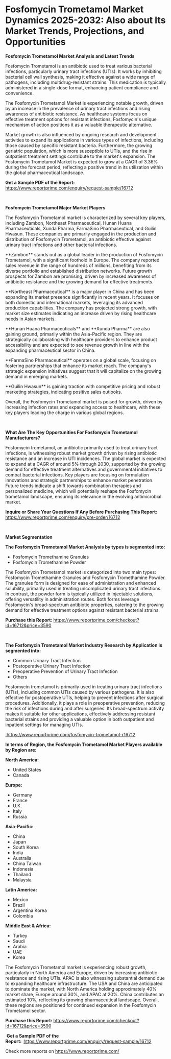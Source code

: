 <p><h1>Fosfomycin Trometamol Market Dynamics 2025-2032: Also about Its Market Trends, Projections, and Opportunities</h1></p><p><strong>Fosfomycin Trometamol Market Analysis and Latest Trends</strong></p>
<p><p>Fosfomycin Trometamol is an antibiotic used to treat various bacterial infections, particularly urinary tract infections (UTIs). It works by inhibiting bacterial cell wall synthesis, making it effective against a wide range of pathogens, including multidrug-resistant strains. This medication is typically administered in a single-dose format, enhancing patient compliance and convenience.</p><p>The Fosfomycin Trometamol Market is experiencing notable growth, driven by an increase in the prevalence of urinary tract infections and rising awareness of antibiotic resistance. As healthcare systems focus on effective treatment options for resistant infections, Fosfomycin's unique mechanism of action positions it as a valuable therapeutic alternative. </p><p>Market growth is also influenced by ongoing research and development activities to expand its applications in various types of infections, including those caused by specific resistant bacteria. Furthermore, the growing geriatric population, which is more susceptible to UTIs, and the rise in outpatient treatment settings contribute to the market's expansion. The Fosfomycin Trometamol Market is expected to grow at a CAGR of 3.36% during the forecast period, reflecting a positive trend in its utilization within the global pharmaceutical landscape.</p></p>
<p><strong>Get a Sample PDF of the Report:&nbsp;</strong> <a href="https://www.reportprime.com/enquiry/request-sample/16712?utm_campaign=2238&utm_medium=2&utm_source=Github&utm_content=ia&utm_term=24032025&utm_id=fosfomycin-trometamol">https://www.reportprime.com/enquiry/request-sample/16712</a></p>
<p>&nbsp;</p>
<p><strong>Fosfomycin Trometamol Major Market Players</strong></p>
<p><p>The Fosfomycin Trometamol market is characterized by several key players, including Zambon, Northeast Pharmaceutical, Hunan Huana Pharmaceuticals, Xunda Pharma, FarmaSino Pharmaceutical, and Guilin Hwasun. These companies are primarily engaged in the production and distribution of Fosfomycin Trometamol, an antibiotic effective against urinary tract infections and other bacterial infections.</p><p>**Zambon** stands out as a global leader in the production of Fosfomycin Trometamol, with a significant foothold in Europe. The company reported sales revenue in the range of hundreds of millions, benefiting from its diverse portfolio and established distribution networks. Future growth prospects for Zambon are promising, driven by increased awareness of antibiotic resistance and the growing demand for effective treatments.</p><p>**Northeast Pharmaceutical** is a major player in China and has been expanding its market presence significantly in recent years. It focuses on both domestic and international markets, leveraging its advanced production capabilities. The company has projected strong growth, with market size estimates indicating an increase driven by rising healthcare needs in Asian markets.</p><p>**Hunan Huana Pharmaceuticals** and **Xunda Pharma** are also gaining ground, primarily within the Asia-Pacific region. They are strategically collaborating with healthcare providers to enhance product accessibility and are expected to see revenue growth in line with the expanding pharmaceutical sector in China.</p><p>**FarmaSino Pharmaceutical** operates on a global scale, focusing on fostering partnerships that enhance its market reach. The company's strategic expansion initiatives suggest that it will capitalize on the growing demand in emerging markets.</p><p>**Guilin Hwasun** is gaining traction with competitive pricing and robust marketing strategies, indicating positive sales outlooks.</p><p>Overall, the Fosfomycin Trometamol market is poised for growth, driven by increasing infection rates and expanding access to healthcare, with these key players leading the charge in various global regions.</p></p>
<p>&nbsp;</p>
<p><strong>What Are The Key Opportunities For Fosfomycin Trometamol Manufacturers?</strong></p>
<p><p>Fosfomycin trometamol, an antibiotic primarily used to treat urinary tract infections, is witnessing robust market growth driven by rising antibiotic resistance and an increase in UTI incidences. The global market is expected to expand at a CAGR of around 5% through 2030, supported by the growing demand for effective treatment alternatives and governmental initiatives to combat bacterial infections. Key players are focusing on formulation innovations and strategic partnerships to enhance market penetration. Future trends indicate a shift towards combination therapies and personalized medicine, which will potentially reshape the Fosfomycin trometamol landscape, ensuring its relevance in the evolving antimicrobial market.</p></p>
<p><strong>Inquire or Share Your Questions If Any Before Purchasing This Report:</strong> <a href="https://www.reportprime.com/enquiry/pre-order/16712?utm_campaign=2238&utm_medium=2&utm_source=Github&utm_content=ia&utm_term=24032025&utm_id=fosfomycin-trometamol">https://www.reportprime.com/enquiry/pre-order/16712</a></p>
<p>&nbsp;</p>
<p><strong>Market Segmentation</strong></p>
<p><strong>The Fosfomycin Trometamol Market Analysis by types is segmented into:</strong></p>
<p><ul><li>Fosfomycin Tromethamine Granules</li><li>Fosfomycin Tromethamine Powder</li></ul></p>
<p><p>The Fosfomycin Trometamol market is categorized into two main types: Fosfomycin Tromethamine Granules and Fosfomycin Tromethamine Powder. The granules form is designed for ease of administration and enhanced solubility, primarily used in treating uncomplicated urinary tract infections. In contrast, the powder form is typically utilized in injectable solutions, offering versatility in administration routes. Both forms leverage Fosfomycin's broad-spectrum antibiotic properties, catering to the growing demand for effective treatment options against resistant bacterial strains.</p></p>
<p><strong>Purchase this Report:&nbsp;</strong><a href="https://www.reportprime.com/checkout?id=16712&price=3590&utm_campaign=2238&utm_medium=2&utm_source=Github&utm_content=ia&utm_term=24032025&utm_id=fosfomycin-trometamol">https://www.reportprime.com/checkout?id=16712&price=3590</a></p>
<p>&nbsp;</p>
<p><strong>The Fosfomycin Trometamol Market Industry Research by Application is segmented into:</strong></p>
<p><ul><li>Common Urinary Tract Infection</li><li>Postoperative Urinary Tract Infection</li><li>Preoperative Prevention of Urinary Tract Infection</li><li>Others</li></ul></p>
<p><p>Fosfomycin trometamol is primarily used in treating urinary tract infections (UTIs), including common UTIs caused by various pathogens. It is also effective for postoperative UTIs, helping to prevent infections after surgical procedures. Additionally, it plays a role in preoperative prevention, reducing the risk of infections during and after surgeries. Its broad-spectrum activity makes it suitable for other applications, effectively addressing resistant bacterial strains and providing a valuable option in both outpatient and inpatient settings for managing UTIs.</p></p>
<p><a href="https://www.reportprime.com/fosfomycin-trometamol-r16712?utm_campaign=2238&utm_medium=2&utm_source=Github&utm_content=ia&utm_term=24032025&utm_id=fosfomycin-trometamol">&nbsp;https://www.reportprime.com/fosfomycin-trometamol-r16712</a></p>
<p><strong>In terms of Region, the Fosfomycin Trometamol Market Players available by Region are:</strong></p>
<p>
    <p> <strong> North America: </strong>
        <ul>
            <li>United States</li>
            <li>Canada</li>
        </ul>
        </p> 
    <p> <strong> Europe: </strong>
        <ul>
            <li>Germany</li>
            <li>France</li>
            <li>U.K.</li>
            <li>Italy</li>
            <li>Russia</li>
        </ul>
        </p> 
    <p> <strong> Asia-Pacific: </strong>
        <ul>
            <li>China</li>
            <li>Japan</li>
            <li>South Korea</li>
            <li>India</li>
            <li>Australia</li>
            <li>China Taiwan</li>
            <li>Indonesia</li>
            <li>Thailand</li>
            <li>Malaysia</li>
        </ul>
        </p> 
    <p> <strong> Latin America: </strong>
        <ul>
            <li>Mexico</li>
            <li>Brazil</li>
            <li>Argentina Korea</li>
            <li>Colombia</li>
        </ul>
        </p> 
    <p> <strong> Middle East & Africa: </strong>
        <ul>
            <li>Turkey</li>
            <li>Saudi</li>
            <li>Arabia</li>
            <li>UAE</li>
            <li>Korea</li>
        </ul>
    </p>
    </p>
<p><p>The Fosfomycin Trometamol market is experiencing robust growth, particularly in North America and Europe, driven by increasing antibiotic resistance and rising UTIs. APAC is also witnessing substantial demand due to expanding healthcare infrastructure. The USA and China are anticipated to dominate the market, with North America holding approximately 40% market share, Europe around 30%, and APAC at 20%. China contributes an estimated 10%, reflecting its growing pharmaceutical landscape. Overall, these regions are positioned for continued expansion in the Fosfomycin Trometamol sector.</p></p>
<p><strong>Purchase this Report: </strong><a href="https://www.reportprime.com/checkout?id=16712&price=3590&utm_campaign=2238&utm_medium=2&utm_source=Github&utm_content=ia&utm_term=24032025&utm_id=fosfomycin-trometamol">https://www.reportprime.com/checkout?id=16712&price=3590</a></p>
<p>&nbsp;<strong>Get a Sample PDF of the Report:&nbsp;&nbsp;</strong><a href="https://www.reportprime.com/enquiry/request-sample/16712?utm_campaign=2238&utm_medium=2&utm_source=Github&utm_content=ia&utm_term=24032025&utm_id=fosfomycin-trometamol">https://www.reportprime.com/enquiry/request-sample/16712</a></p>
<p><strong></strong></p>
<p>Check more reports on <a href="https://www.reportprime.com/?utm_campaign=2238&utm_medium=2&utm_source=Github&utm_content=ia&utm_term=24032025&utm_id=fosfomycin-trometamol">https://www.reportprime.com/</a></p>